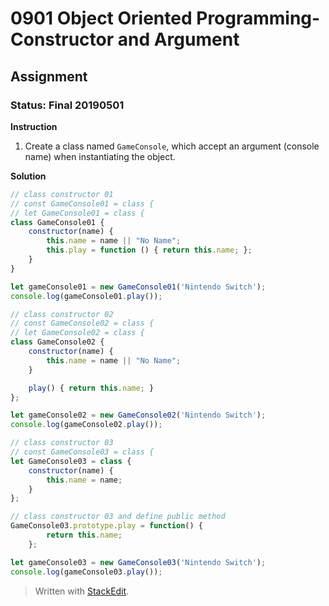 # 0901 Object Oriented Programming- Constructor and Argument
## Assignment
### Status: Final 20190501

**Instruction**
 1. Create a class named `GameConsole`, which accept an argument (console name) when instantiating the object.

**Solution**
```JavaScript
// class constructor 01
// const GameConsole01 = class {
// let GameConsole01 = class {
class GameConsole01 {
	constructor(name) {
		this.name = name || "No Name";
		this.play = function () { return this.name; };
	}
}

let gameConsole01 = new GameConsole01('Nintendo Switch');
console.log(gameConsole01.play());

// class constructor 02
// const GameConsole02 = class {
// let GameConsole02 = class {
class GameConsole02 {
	constructor(name) {
		this.name = name || "No Name";
	}

	play() { return this.name; }
};

let gameConsole02 = new GameConsole02('Nintendo Switch');
console.log(gameConsole02.play());

// class constructor 03
// const GameConsole03 = class {
let GameConsole03 = class {
	constructor(name) {
		this.name = name;
	}
};

// class constructor 03 and define public method
GameConsole03.prototype.play = function() {
		return this.name;
	};

let gameConsole03 = new GameConsole03('Nintendo Switch');
console.log(gameConsole03.play());
```

> Written with [StackEdit](https://stackedit.io/).